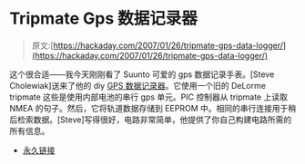 # Tripmate Gps 数据记录器

> 原文:[https://hackaday.com/2007/01/26/tripmate-gps-data-logger/](https://hackaday.com/2007/01/26/tripmate-gps-data-logger/)

这个很合适——我今天刚刚看了 Suunto 可爱的 gps 数据记录手表。[Steve Cholewiak]送来了他的 diy [GPS 数据记录器](http://www.semifluid.com/?p=43)。它使用一个旧的 DeLorme tripmate 这些是使用内部电池的串行 gps 单元。PIC 控制器从 tripmate 上读取 NMEA 的句子。然后，它将轨道数据存储到 EEPROM 中。相同的串行连接用于稍后检索数据。[Steve]写得很好，电路非常简单，他提供了你自己构建电路所需的所有信息。

*   [永久链接](http://www.semifluid.com/?p=43)
